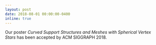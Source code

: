 ```yaml
---
layout: post
date: 2018-08-01 00:00:00-0400
inline: true
---
```


Our poster *Curved Support Structures and Meshes with Spherical Vertex Stars* has been accepted by ACM SIGGRAPH 2018.
